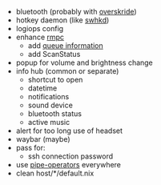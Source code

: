 - bluetooth (probably with [overskride](https://github.com/kaii-lb/overskride))
- hotkey daemon (like [swhkd](https://github.com/waycrate/swhkd))
- logiops config
- enhance [rmpc](https://github.com/mierak/rmpc)
  - add [queue information](https://mierak.github.io/rmpc/next/configuration/header/#queuelength)
  - add ScanStatus
- popup for volume and brightness change
- info hub (common or separate)
  - shortcut to open
  - datetime
  - notifications
  - sound device
  - bluetooth status
  - active music
- alert for too long use of headset
- waybar (maybe)
- pass for:
  - ssh connection password
- use [pipe-operators](https://youtu.be/WOw8MJYZjRI) everywhere
- clean host/\*/default.nix
